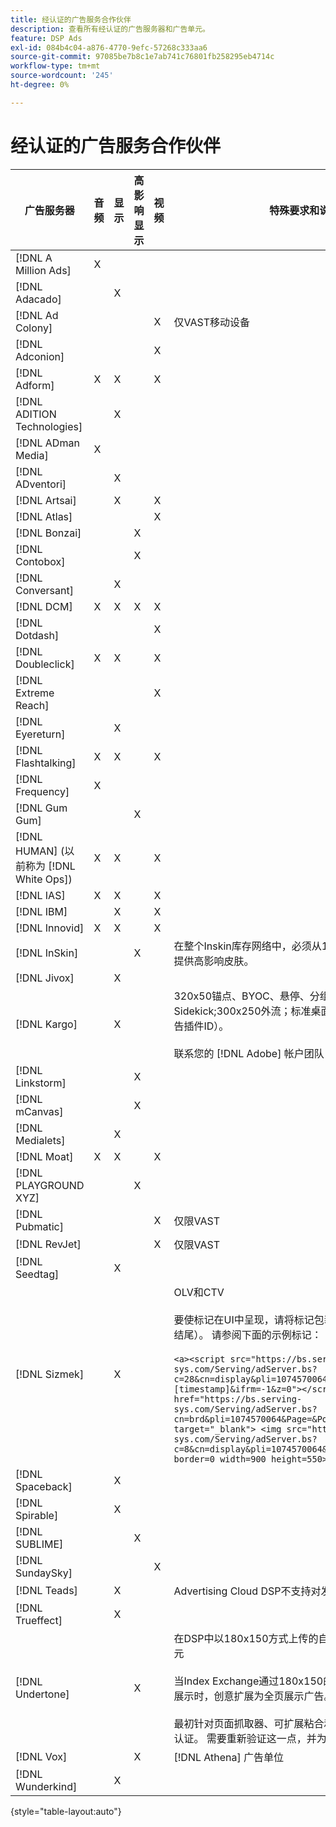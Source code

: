 ```yaml
---
title: 经认证的广告服务合作伙伴
description: 查看所有经认证的广告服务器和广告单元。
feature: DSP Ads
exl-id: 084b4c04-a876-4770-9efc-57268c333aa6
source-git-commit: 97085be7b8c1e7ab741c76801fb258295eb4714c
workflow-type: tm+mt
source-wordcount: '245'
ht-degree: 0%

---
```


# 经认证的广告服务合作伙伴

| 广告服务器 | 音频 | 显示 | 高影响显示 | 视频 | 特殊要求和说明 |
| --- | --- | --- | --- | --- | --- |
| [!DNL A Million Ads] | X |  |  |  |  |
| [!DNL Adacado] |  | X |  |  |  |
| [!DNL Ad Colony] |  |  |  | X | 仅VAST移动设备 |
| [!DNL Adconion] |  |  |  | X |  |
| [!DNL Adform] | X | X |  | X |  |
| [!DNL ADITION Technologies] |  | X |  |  |  |
| [!DNL ADman Media] | X |  |  |  |  |
| [!DNL ADventori] |  | X |  |  |  |
| [!DNL Artsai] |  | X |  | X |  |
| [!DNL Atlas] |  |  |  | X |  |
| [!DNL Bonzai] |  |  | X |  |  |
| [!DNL Contobox] |  |  | X |  |  |
| [!DNL Conversant] |  | X |  |  |  |
| [!DNL DCM] | X | X | X | X |  |
| [!DNL Dotdash] |  |  |  | X |  |
| [!DNL Doubleclick] | X | X |  | X |  |
| [!DNL Extreme Reach] |  |  |  | X |  |
| [!DNL Eyereturn] |  | X |  |  |  |
| [!DNL Flashtalking] | X | X |  | X |  |
| [!DNL Frequency] | X |  |  |  |  |
| [!DNL Gum Gum] |  |  | X |  |  |
| [!DNL HUMAN] (以前称为 [!DNL White Ops]) | X | X |  | X |  |
| [!DNL IAS] | X | X |  | X |  |
| [!DNL IBM] |  | X |  | X |  |
| [!DNL Innovid] | X | X |  | X |  |
| [!DNL InSkin] |  |  | X |  | 在整个Inskin库存网络中，必须从180x150显示交易ID中提供高影响皮肤。 |
| [!DNL Jivox] |  | X |  |  |  |
| [!DNL Kargo] |  | X |  |  | 320x50锚点、BYOC、悬停、分组讨论和Sidekick;300x250外流；标准桌面显示（不需要特定的广告插件ID）。</br></br>联系您的 [!DNL Adobe] 帐户团队，以协助设置广告单位。 |
| [!DNL Linkstorm] |  |  | X |  |  |
| [!DNL mCanvas] |  |  | X |  |  |
| [!DNL Medialets] |  | X |  |  |  |
| [!DNL Moat] | X | X |  | X |  |
| [!DNL PLAYGROUND XYZ] |  |  | X |  |  |
| [!DNL Pubmatic] |  |  |  | X | 仅限VAST |
| [!DNL RevJet] |  |  |  | X | 仅限VAST |
| [!DNL Seedtag] |  | X |  |  |  |
| [!DNL Sizmek] |  | X |  |  | OLV和CTV</br></br>要使标记在UI中呈现，请将标记包装为 `<a>` 标记（在开头和结尾）。 请参阅下面的示例标记：</br></br>```<a><script src="https://bs.serving-sys.com/Serving/adServer.bs?c=28&cn=display&pli=1074570064&w=900&h=550&ord=[timestamp]&ifrm=-1&z=0"></script> <noscript> <a href="https://bs.serving-sys.com/Serving/adServer.bs?cn=brd&pli=1074570064&Page=&Pos=-602368150" target="_blank"> <img src="https://bs.serving-sys.com/Serving/adServer.bs?c=8&cn=display&pli=1074570064&Page=&Pos=-602368150" border=0 width=900 height=550></a> </noscript><a>``` |
| [!DNL Spaceback] |  | X |  |  |  |
| [!DNL Spirable] |  | X |  |  |  |
| [!DNL SUBLIME] |  |  | X |  |  |
| [!DNL SundaySky] |  |  |  | X |  |
| [!DNL Teads] |  | X |  |  | Advertising Cloud DSP不支持对发送流清单使用VPAID。 |
| [!DNL Trueffect] |  | X |  |  |  |
| [!DNL Undertone] |  |  | X |  | 在DSP中以180x150方式上传的自定义页面抓取器广告单元</br></br>当Index Exchange通过180x150的拍卖和DSP竞价并提供展示时，创意扩展为全页展示广告。</br></br>最初针对页面抓取器、可扩展粘合和屏幕移动广告单元进行认证。 需要重新验证这一点，并为流程标记步骤。 |
| [!DNL Vox] |  |  | X |  | [!DNL Athena] 广告单位 |
| [!DNL Wunderkind] |  | X |  |  |  |

{style=&quot;table-layout:auto&quot;}
